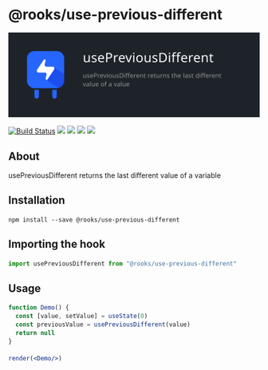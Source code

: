 # @rooks/use-previous-different

![TitleCard](/packages/previous-different/title-card.svg)

[![Build Status](https://travis-ci.org/imbhargav5/rooks.svg?branch=master)](https://travis-ci.org/imbhargav5/rooks) ![](https://img.shields.io/npm/v/@rooks/use-previous-different/latest.svg) ![](https://img.shields.io/npm/l/@rooks/use-previous-different.svg) ![](https://img.shields.io/bundlephobia/min/@rooks/use-previous-different.svg) ![](https://img.shields.io/david/imbhargav5/rooks.svg?path=packages%2Fprevious-different)



## About
usePreviousDifferent returns the last different value of a variable


[//]: # (Main)

## Installation

```
npm install --save @rooks/use-previous-different
```

## Importing the hook

```javascript
import usePreviousDifferent from "@rooks/use-previous-different"
```

## Usage

```jsx
function Demo() {
  const [value, setValue] = useState(0)
  const previousValue = usePreviousDifferent(value) 
  return null
}

render(<Demo/>)
```
